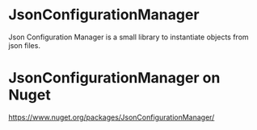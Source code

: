 # JsonConfigurationManager
Json Configuration Manager is a small library to instantiate objects from json files.

# JsonConfigurationManager on Nuget 
https://www.nuget.org/packages/JsonConfigurationManager/
